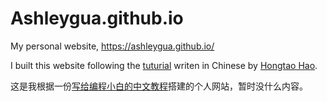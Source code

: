 # Ashleygua.github.io
My personal website, https://ashleygua.github.io/ 

I built this website following the [tuturial](https://hongtaoh.com/cn/2021/03/02/personal-website-tutorial) writen in Chinese by [Hongtao Hao](https://github.com/hongtaoh).

这是我根据一份[写给编程小白的中文教程](https://hongtaoh.com/cn/2021/03/02/personal-website-tutorial/#%E4%BF%AE%E6%94%B9-configtoml)搭建的个人网站，暂时没什么内容。
